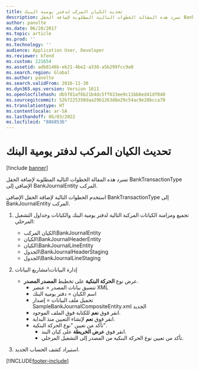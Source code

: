 ```yaml
---
title: تحديث الكيان المركب لدفتر يومية البنك‬
description: تسرد هذه المقالة الخطوات التالية المطلوبة لإضافة الحقل BankTransactionType الإضافي إلى BankJournalEntity المركب.
author: panolte
ms.date: 06/20/2017
ms.topic: article
ms.prod: ''
ms.technology: ''
audience: Application User, Developer
ms.reviewer: kfend
ms.custom: 221654
ms.assetid: adb8146b-eb21-4be2-a338-a5b299fcc9a0
ms.search.region: Global
ms.author: panolte
ms.search.validFrom: 2016-11-30
ms.dyn365.ops.version: Version 1611
ms.openlocfilehash: db5f01af6b21b4dc5ff633ee9c11bb6ed41df048
ms.sourcegitcommit: 52b7225350daa29b1263d8e29c54ac9e20bcca70
ms.translationtype: HT
ms.contentlocale: ar-SA
ms.lasthandoff: 06/03/2022
ms.locfileid: "8868536"
---
```

# <a name="update-the-bank-journal-composite-entity"></a>تحديث الكيان المركب لدفتر يومية البنك‬

[!include [banner](../includes/banner.md)]

تسرد هذه المقالة الخطوات التالية المطلوبة لإضافة الحقل BankTransactionType الإضافي إلى BankJournalEntity المركب.

استخدم الخطوات التالية لإضافة الحقل الإضافي BankTransactionType إلى BankJournalEntity المركب.

1.  تجميع ومزامنة الكيانات المركبة التالية لدفتر يومية البنك والكيانات وجداول التشغيل المرحلي:
    -   الكيان المركب‬\\BankJournalEntity
    -   الكيان\\BankJournalHeaderEntity
    -   الكيان\\BankJournalLineEntity
    -   الجدول\\BankJournalHeaderStaging
    -   الجدول\\BankJournalLineStaging

2.  إدارة البيانات\\مشاريع البيانات
    -   عرض نوع **الحركة البنكية** على تخطيط **المصدر المصدر**.
        -   تنسيق بيانات المصدر = عنصر XML
        -   اسم الكيان = دفتر يومية البنك
        -   تحميل ملف البيانات = إصدار SampleBankJournalCompositeEntity.xml الجديد
        -   انقر فوق **نعم** للكتابة فوق الملف الموجود.
        -   انقر فوق **نعم** لإنشاء التعيين منذ البداية.
        -   تأكد من تعيين "نوع الحركة البنكية".
            -   انقر فوق **عرض الخريطة** على كيان البند.
            -   تأكد من تعيين نوع الحركة البنكية من المصدر إلى التشغيل المرحلي‬.

3.  استيراد كشف الحساب الجديد.






[!INCLUDE[footer-include](../../includes/footer-banner.md)]

